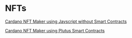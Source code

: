 # NFTs
 
[Cardano NFT Maker using Javscript without Smart Contracts](Cardano_NFT_JS.md)
 
[Cardano NFT Maker using Plutus Smart Contracts](Cardano_Plutus_NFT_Creator.md)
